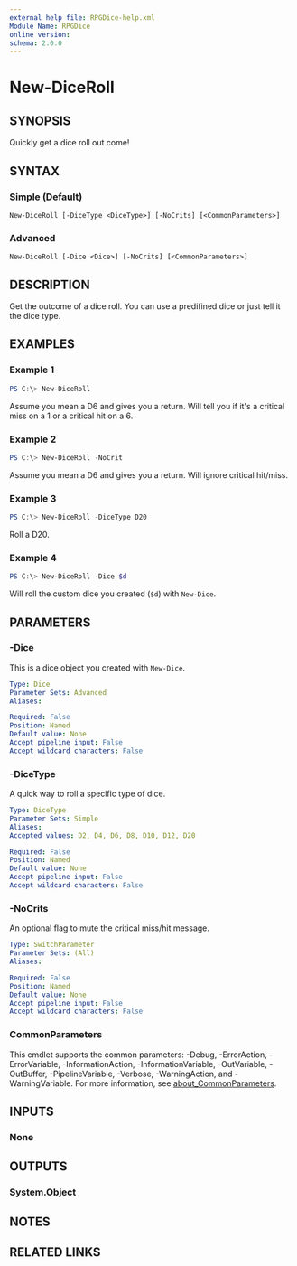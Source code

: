 ```yaml
---
external help file: RPGDice-help.xml
Module Name: RPGDice
online version:
schema: 2.0.0
---
```


# New-DiceRoll

## SYNOPSIS
Quickly get a dice roll out come!

## SYNTAX

### Simple (Default)
```
New-DiceRoll [-DiceType <DiceType>] [-NoCrits] [<CommonParameters>]
```

### Advanced
```
New-DiceRoll [-Dice <Dice>] [-NoCrits] [<CommonParameters>]
```

## DESCRIPTION
Get the outcome of a dice roll. You can use a predifined dice or just tell it
the dice type.

## EXAMPLES

### Example 1
```powershell
PS C:\> New-DiceRoll
```

Assume you mean a D6 and gives you a return. Will tell you if it's a critical
miss on a 1 or a critical hit on a 6.

### Example 2
```powershell
PS C:\> New-DiceRoll -NoCrit
```

Assume you mean a D6 and gives you a return. Will ignore critical hit/miss.

### Example 3
```powershell
PS C:\> New-DiceRoll -DiceType D20
```

Roll a D20.

### Example 4
```powershell
PS C:\> New-DiceRoll -Dice $d
```

Will roll the custom dice you created (`$d`) with `New-Dice`.

## PARAMETERS

### -Dice
This is a dice object you created with `New-Dice`.

```yaml
Type: Dice
Parameter Sets: Advanced
Aliases:

Required: False
Position: Named
Default value: None
Accept pipeline input: False
Accept wildcard characters: False
```

### -DiceType
A quick way to roll a specific type of dice.

```yaml
Type: DiceType
Parameter Sets: Simple
Aliases:
Accepted values: D2, D4, D6, D8, D10, D12, D20

Required: False
Position: Named
Default value: None
Accept pipeline input: False
Accept wildcard characters: False
```

### -NoCrits
An optional flag to mute the critical miss/hit message.

```yaml
Type: SwitchParameter
Parameter Sets: (All)
Aliases:

Required: False
Position: Named
Default value: None
Accept pipeline input: False
Accept wildcard characters: False
```

### CommonParameters
This cmdlet supports the common parameters: -Debug, -ErrorAction, -ErrorVariable, -InformationAction, -InformationVariable, -OutVariable, -OutBuffer, -PipelineVariable, -Verbose, -WarningAction, and -WarningVariable. For more information, see [about_CommonParameters](http://go.microsoft.com/fwlink/?LinkID=113216).

## INPUTS

### None

## OUTPUTS

### System.Object
## NOTES

## RELATED LINKS
